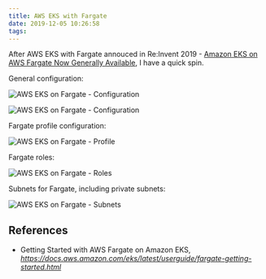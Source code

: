 ```yaml
---
title: AWS EKS with Fargate
date: 2019-12-05 10:26:58
tags:
---
```


After AWS EKS with Fargate annouced in Re:Invent 2019 - [Amazon EKS on AWS Fargate Now Generally Available](https://aws.amazon.com/blogs/aws/amazon-eks-on-aws-fargate-now-generally-available/), I have a quick spin.

General configuration:

![AWS EKS on Fargate - Configuration](/blog/img/AWS%20EKS%20on%20Fargate%20-%20Configuration.png "AWS EKS on Fargate - Configuration")

![AWS EKS on Fargate - Configuration](/blog/img/AWS%20EKS%20on%20Fargate%20-%20Configuration%20II.png "AWS EKS on Fargate - Configuration")

Fargate profile configuration:

![AWS EKS on Fargate - Profile](/blog/img/AWS%20EKS%20on%20Fargate%20-%20Profile.png "AWS EKS on Fargate - Profile")

Fargate roles:

![AWS EKS on Fargate - Roles](/blog/img/AWS%20EKS%20on%20Fargate%20-%20Roles.png "AWS EKS on Fargate - Roles")

Subnets for Fargate, including private subnets:

![AWS EKS on Fargate - Subnets](/blog/img/AWS%20EKS%20on%20Fargate%20-%20Subnets.png "AWS EKS on Fargate - Subnets")

References
----------

- Getting Started with AWS Fargate on Amazon EKS, _https://docs.aws.amazon.com/eks/latest/userguide/fargate-getting-started.html_